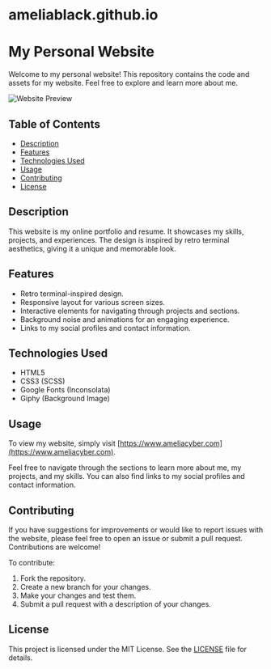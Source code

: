 # ameliablack.github.io

# My Personal Website

Welcome to my personal website! This repository contains the code and assets for my website. Feel free to explore and learn more about me.

![Website Preview](screenshot.png)

## Table of Contents
- [Description](#description)
- [Features](#features)
- [Technologies Used](#technologies-used)
- [Usage](#usage)
- [Contributing](#contributing)
- [License](#license)

## Description

This website is my online portfolio and resume. It showcases my skills, projects, and experiences. The design is inspired by retro terminal aesthetics, giving it a unique and memorable look.

## Features

- Retro terminal-inspired design.
- Responsive layout for various screen sizes.
- Interactive elements for navigating through projects and sections.
- Background noise and animations for an engaging experience.
- Links to my social profiles and contact information.

## Technologies Used

- HTML5
- CSS3 (SCSS)
- Google Fonts (Inconsolata)
- Giphy (Background Image)

## Usage

To view my website, simply visit [https://www.ameliacyber.com](https://www.ameliacyber.com).

Feel free to navigate through the sections to learn more about me, my projects, and my skills. You can also find links to my social profiles and contact information.

## Contributing

If you have suggestions for improvements or would like to report issues with the website, please feel free to open an issue or submit a pull request. Contributions are welcome!

To contribute:

1. Fork the repository.
2. Create a new branch for your changes.
3. Make your changes and test them.
4. Submit a pull request with a description of your changes.

## License

This project is licensed under the MIT License. See the [LICENSE](LICENSE) file for details.

